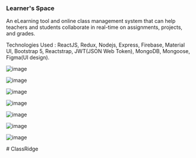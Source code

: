 ### Learner's Space
An eLearning tool and online class management system that can help teachers and students collaborate in real-time on assignments, projects, and grades.

Technologies Used : ReactJS, Redux, Nodejs, Express, Firebase, Material UI, Bootstrap 5, Reactstrap, JWT(JSON Web Token), MongoDB, Mongoose, Figma(UI design).

![image](https://user-images.githubusercontent.com/71331819/196036969-10e56c1b-4a07-47af-9d8c-d56df23a363c.png)

![image](https://user-images.githubusercontent.com/71331819/196036991-b2f2f660-729a-4555-9366-a894b27eeeba.png)

![image](https://user-images.githubusercontent.com/71331819/196037032-a3b34c90-5377-4f64-9056-52aab40ec55c.png)

![image](https://user-images.githubusercontent.com/71331819/196037038-348da268-4d41-48cc-8eab-b007d7216bb4.png)

![image](https://user-images.githubusercontent.com/95421790/204204172-e3eab84b-b046-4b40-8c83-1bab81716c17.png)

![image](https://user-images.githubusercontent.com/95421790/204205059-42bf5788-f7e9-4b21-a51c-018776df6e0d.png)

![image](https://user-images.githubusercontent.com/95421790/204205959-a59aee0c-cd82-49e9-8da4-f43ed7856eed.png)



#   C l a s s R i d g e  
 